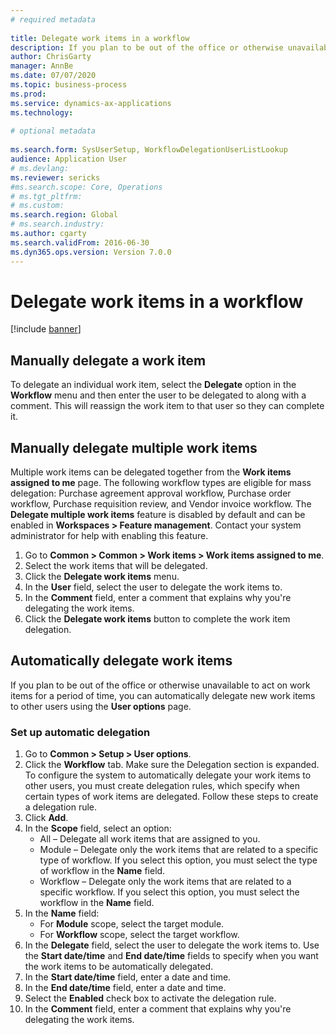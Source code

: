 ```yaml
--- 
# required metadata 
 
title: Delegate work items in a workflow
description: If you plan to be out of the office or otherwise unavailable to act on work items, you can delegate, or reassign, your work items to other users. 
author: ChrisGarty
manager: AnnBe 
ms.date: 07/07/2020
ms.topic: business-process 
ms.prod:  
ms.service: dynamics-ax-applications 
ms.technology:  
 
# optional metadata 
 
ms.search.form: SysUserSetup, WorkflowDelegationUserListLookup   
audience: Application User 
# ms.devlang:  
ms.reviewer: sericks
#ms.search.scope: Core, Operations 
# ms.tgt_pltfrm:  
# ms.custom:  
ms.search.region: Global
# ms.search.industry: 
ms.author: cgarty
ms.search.validFrom: 2016-06-30 
ms.dyn365.ops.version: Version 7.0.0 
---
```

# Delegate work items in a workflow

[!include [banner](../../includes/banner.md)]

## Manually delegate a work item

To delegate an individual work item, select the **Delegate** option in the **Workflow** menu and then enter the user to be delegated to along with a comment. This will reassign the work item to that user so they can complete it.

## Manually delegate multiple work items

Multiple work items can be delegated together from the **Work items assigned to me** page. The following workflow types are eligible for mass delegation: Purchase agreement approval workflow, Purchase order workflow, Purchase requisition review, and Vendor invoice workflow. The **Delegate multiple work items** feature is disabled by default and can be enabled in **Workspaces > Feature management**. Contact your system administrator for help with enabling this feature.
1.	Go to **Common > Common > Work items > Work items assigned to me**.
2.	Select the work items that will be delegated.
3.	Click the **Delegate work items** menu.
4.	In the **User** field, select the user to delegate the work items to.
5.	In the **Comment** field, enter a comment that explains why you're delegating the work items.
6.	Click the **Delegate work items** button to complete the work item delegation.

## Automatically delegate work items

If you plan to be out of the office or otherwise unavailable to act on work items for a period of time, you can automatically delegate new work items to other users using the **User options** page.

### Set up automatic delegation
1. Go to **Common > Setup > User options**.
2. Click the **Workflow** tab. Make sure the Delegation section is expanded. To configure the system to automatically delegate your work items to other users, you must create delegation rules, which specify when certain types of work items are delegated. Follow these steps to create a delegation rule.  
3. Click **Add**.
4. In the **Scope** field, select an option:
    - All – Delegate all work items that are assigned to you.
    - Module – Delegate only the work items that are related to a specific type of workflow. If you select this option, you must select the type of workflow in the **Name** field.
    - Workflow – Delegate only the work items that are related to a specific workflow. If you select this option, you must select the workflow in the **Name** field.  
5. In the **Name** field:
    - For **Module** scope, select the target module.
    - For **Workflow** scope, select the target workflow.
6. In the **Delegate** field, select the user to delegate the work items to. Use the **Start date/time** and **End date/time** fields to specify when you want the work items to be automatically delegated.  
7. In the **Start date/time** field, enter a date and time.
8. In the **End date/time** field, enter a date and time.
9. Select the **Enabled** check box to activate the delegation rule. 
10. In the **Comment** field, enter a comment that explains why you're delegating the work items.
